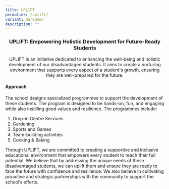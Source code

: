 ```yaml
---
title: UPLIFT
permalink: /uplift/
variant: markdown
description: ""
---
```

<h3><center><strong>UPLIFT: Empowering Holistic Development for Future-Ready Students</strong></center></h3>
<p></p><center>UPLIFT is an initiative dedicated to enhancing the well-being and holistic
development of our disadvantaged students. It aims to create a nurturing
environment that supports every aspect of a student's growth, ensuring
	they are well-prepared for the future.</center><p></p>
<p></p>
<h4><strong>Approach</strong>
</h4>
<p>The school designs specialized programmes to support the development of
these students. The program is designed to be hands-on, fun, and engaging
while also instilling good values and resilience. The programmes include:</p>
<ol data-tight="true" class="tight">
 <li>
Drop-in Centre Services
</li>
<li>
Gardening
</li>
<li>
Sports and Games
</li>
<li>
Team-building activities
</li>
<li>
Cooking &amp; Baking
</li>
</ol>
<p>Through UPLIFT, we are committed to creating a supportive and inclusive
educational environment that empowers every student to reach their full
potential. We believe that by addressing the unique needs of these disadvantaged
students, we can uplift them and ensure they are ready to face the future
with confidence and resilience. We also believe in cultivating proactive
and strategic partnerships with the community to support the school’s efforts.</p>
<p></p>
<p></p>
<p></p>